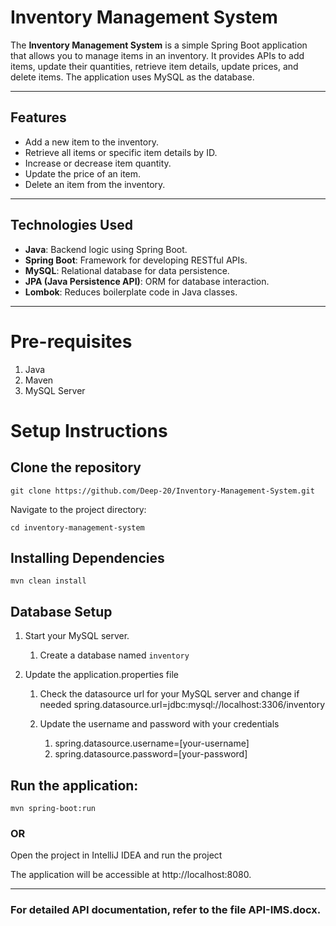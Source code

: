 # Inventory Management System

The **Inventory Management System** is a simple Spring Boot application that allows you to manage items in an inventory. 
It provides APIs to add items, update their quantities, retrieve item details, update prices, and delete items. 
The application uses MySQL as the database.

---

## Features

- Add a new item to the inventory.
- Retrieve all items or specific item details by ID.
- Increase or decrease item quantity.
- Update the price of an item.
- Delete an item from the inventory.

---

## Technologies Used

- **Java**: Backend logic using Spring Boot.
- **Spring Boot**: Framework for developing RESTful APIs.
- **MySQL**: Relational database for data persistence.
- **JPA (Java Persistence API)**: ORM for database interaction.
- **Lombok**: Reduces boilerplate code in Java classes.

---
# Pre-requisites
1. Java
2. Maven
3. MySQL Server

# Setup Instructions

## Clone the repository

    git clone https://github.com/Deep-20/Inventory-Management-System.git

Navigate to the project directory:

    cd inventory-management-system

## Installing Dependencies
    mvn clean install

## Database Setup

1. Start your MySQL server.
   1. Create a database named `inventory`
   

2. Update the application.properties file
   1. Check the datasource url for your MySQL server and change if needed
      spring.datasource.url=jdbc:mysql://localhost:3306/inventory 
       
   2. Update the username and password with your credentials
       1. spring.datasource.username=[your-username]
       2. spring.datasource.password=[your-password]

## Run the application:

    mvn spring-boot:run

### OR 

Open the project in IntelliJ IDEA and run the project
    
The application will be accessible at http://localhost:8080.

---

### For detailed API documentation, refer to the file API-IMS.docx.
 
